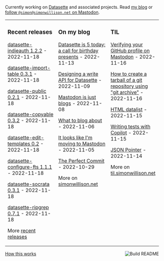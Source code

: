 Currently working on [Datasette](https://datasette.io/) and associated projects. Read [my blog](https://simonwillison.net/) or <a href="https://fedi.simonwillison.net/@simon">follow `@simon@simonwillison.net` on Mastodon</a>.

<table><tr><td valign="top" width="33%">

### Recent releases
<!-- recent_releases starts -->
[datasette-indieauth 1.2.2](https://github.com/simonw/datasette-indieauth/releases/tag/1.2.2) - 2022-11-18

[datasette-import-table 0.3.1](https://github.com/simonw/datasette-import-table/releases/tag/0.3.1) - 2022-11-18

[datasette-public 0.2.1](https://github.com/simonw/datasette-public/releases/tag/0.2.1) - 2022-11-18

[datasette-copyable 0.3.2](https://github.com/simonw/datasette-copyable/releases/tag/0.3.2) - 2022-11-18

[datasette-edit-templates 0.2](https://github.com/simonw/datasette-edit-templates/releases/tag/0.2) - 2022-11-18

[datasette-configure-fts 1.1.1](https://github.com/simonw/datasette-configure-fts/releases/tag/1.1.1) - 2022-11-18

[datasette-socrata 0.3.1](https://github.com/simonw/datasette-socrata/releases/tag/0.3.1) - 2022-11-18

[datasette-ripgrep 0.7.1](https://github.com/simonw/datasette-ripgrep/releases/tag/0.7.1) - 2022-11-18
<!-- recent_releases ends -->
More [recent releases](https://github.com/simonw/simonw/blob/main/releases.md)
</td><td valign="top" width="34%">

### On my blog
<!-- blog starts -->
[Datasette is 5 today: a call for birthday presents](http://simonwillison.net/2022/Nov/13/datasette-birthday/) - 2022-11-13

[Designing a write API for Datasette](http://simonwillison.net/2022/Nov/9/designing-a-write-api-for-datasette/) - 2022-11-09

[Mastodon is just blogs](http://simonwillison.net/2022/Nov/8/mastodon-is-just-blogs/) - 2022-11-08

[What to blog about](http://simonwillison.net/2022/Nov/6/what-to-blog-about/) - 2022-11-06

[It looks like I'm moving to Mastodon](http://simonwillison.net/2022/Nov/5/mastodon/) - 2022-11-05

[The Perfect Commit](http://simonwillison.net/2022/Oct/29/the-perfect-commit/) - 2022-10-29
<!-- blog ends -->
More on [simonwillison.net](https://simonwillison.net/)
</td><td valign="top" width="33%">

### TIL
<!-- tils starts -->
[Verifying your GitHub profile on Mastodon](https://til.simonwillison.net/mastodon/verifying-github-on-mastodon) - 2022-11-16

[How to create a tarball of a git repository using "git archive"](https://til.simonwillison.net/git/git-archive) - 2022-11-16

[HTML datalist](https://til.simonwillison.net/html/datalist) - 2022-11-15

[Writing tests with Copilot](https://til.simonwillison.net/gpt3/writing-test-with-copilot) - 2022-11-15

[JSON Pointer](https://til.simonwillison.net/json/json-pointer) - 2022-11-14
<!-- tils ends -->
More on [til.simonwillison.net](https://til.simonwillison.net/)
</td></tr></table>

<a href="https://github.com/simonw/simonw/actions"><img src="https://github.com/simonw/simonw/workflows/Build%20README/badge.svg" align="right" alt="Build README"></a> <a href="https://simonwillison.net/2020/Jul/10/self-updating-profile-readme/">How this works</a>
